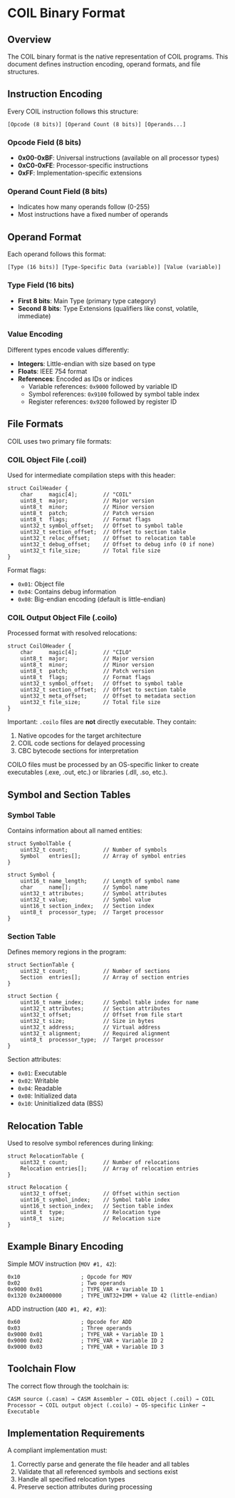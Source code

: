 # COIL Binary Format

## Overview

The COIL binary format is the native representation of COIL programs. This document defines instruction encoding, operand formats, and file structures.

## Instruction Encoding

Every COIL instruction follows this structure:
```
[Opcode (8 bits)] [Operand Count (8 bits)] [Operands...]
```

### Opcode Field (8 bits)
- **0x00-0xBF**: Universal instructions (available on all processor types)
- **0xC0-0xFE**: Processor-specific instructions
- **0xFF**: Implementation-specific extensions

### Operand Count Field (8 bits)
- Indicates how many operands follow (0-255)
- Most instructions have a fixed number of operands

## Operand Format

Each operand follows this format:
```
[Type (16 bits)] [Type-Specific Data (variable)] [Value (variable)]
```

### Type Field (16 bits)
- **First 8 bits**: Main Type (primary type category)
- **Second 8 bits**: Type Extensions (qualifiers like const, volatile, immediate)

### Value Encoding

Different types encode values differently:
- **Integers**: Little-endian with size based on type
- **Floats**: IEEE 754 format
- **References**: Encoded as IDs or indices
  - Variable references: `0x9000` followed by variable ID
  - Symbol references: `0x9100` followed by symbol table index
  - Register references: `0x9200` followed by register ID

## File Formats

COIL uses two primary file formats:

### COIL Object File (.coil)

Used for intermediate compilation steps with this header:
```
struct CoilHeader {
    char     magic[4];        // "COIL"
    uint8_t  major;           // Major version
    uint8_t  minor;           // Minor version
    uint8_t  patch;           // Patch version
    uint8_t  flags;           // Format flags
    uint32_t symbol_offset;   // Offset to symbol table
    uint32_t section_offset;  // Offset to section table
    uint32_t reloc_offset;    // Offset to relocation table
    uint32_t debug_offset;    // Offset to debug info (0 if none)
    uint32_t file_size;       // Total file size
}
```

Format flags:
- `0x01`: Object file
- `0x04`: Contains debug information
- `0x08`: Big-endian encoding (default is little-endian)

### COIL Output Object File (.coilo)

Processed format with resolved relocations:
```
struct CoilOHeader {
    char     magic[4];        // "CILO"
    uint8_t  major;           // Major version
    uint8_t  minor;           // Minor version
    uint8_t  patch;           // Patch version
    uint8_t  flags;           // Format flags
    uint32_t symbol_offset;   // Offset to symbol table
    uint32_t section_offset;  // Offset to section table
    uint32_t meta_offset;     // Offset to metadata section
    uint32_t file_size;       // Total file size
}
```

Important: `.coilo` files are **not** directly executable. They contain:
1. Native opcodes for the target architecture
2. COIL code sections for delayed processing
3. CBC bytecode sections for interpretation

COILO files must be processed by an OS-specific linker to create executables (.exe, .out, etc.) or libraries (.dll, .so, etc.).

## Symbol and Section Tables

### Symbol Table

Contains information about all named entities:
```
struct SymbolTable {
    uint32_t count;           // Number of symbols
    Symbol   entries[];       // Array of symbol entries
}

struct Symbol {
    uint16_t name_length;     // Length of symbol name
    char     name[];          // Symbol name
    uint32_t attributes;      // Symbol attributes
    uint32_t value;           // Symbol value
    uint16_t section_index;   // Section index
    uint8_t  processor_type;  // Target processor
}
```

### Section Table

Defines memory regions in the program:
```
struct SectionTable {
    uint32_t count;           // Number of sections
    Section  entries[];       // Array of section entries
}

struct Section {
    uint16_t name_index;      // Symbol table index for name
    uint32_t attributes;      // Section attributes
    uint32_t offset;          // Offset from file start
    uint32_t size;            // Size in bytes
    uint32_t address;         // Virtual address
    uint32_t alignment;       // Required alignment
    uint8_t  processor_type;  // Target processor
}
```

Section attributes:
- `0x01`: Executable
- `0x02`: Writable
- `0x04`: Readable
- `0x08`: Initialized data
- `0x10`: Uninitialized data (BSS)

## Relocation Table

Used to resolve symbol references during linking:
```
struct RelocationTable {
    uint32_t count;           // Number of relocations
    Relocation entries[];     // Array of relocation entries
}

struct Relocation {
    uint32_t offset;          // Offset within section
    uint16_t symbol_index;    // Symbol table index
    uint16_t section_index;   // Section table index
    uint8_t  type;            // Relocation type
    uint8_t  size;            // Relocation size
}
```

## Example Binary Encoding

Simple MOV instruction (`MOV #1, 42`):
```
0x10                   ; Opcode for MOV
0x02                   ; Two operands
0x9000 0x01            ; TYPE_VAR + Variable ID 1
0x1320 0x2A000000      ; TYPE_UNT32+IMM + Value 42 (little-endian)
```

ADD instruction (`ADD #1, #2, #3`):
```
0x60                   ; Opcode for ADD
0x03                   ; Three operands
0x9000 0x01            ; TYPE_VAR + Variable ID 1
0x9000 0x02            ; TYPE_VAR + Variable ID 2
0x9000 0x03            ; TYPE_VAR + Variable ID 3
```

## Toolchain Flow

The correct flow through the toolchain is:
```
CASM source (.casm) → CASM Assembler → COIL object (.coil) → COIL Processor → COIL output object (.coilo) → OS-specific Linker → Executable
```

## Implementation Requirements

A compliant implementation must:
1. Correctly parse and generate the file header and all tables
2. Validate that all referenced symbols and sections exist
3. Handle all specified relocation types
4. Preserve section attributes during processing
